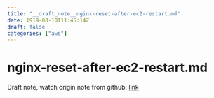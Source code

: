 ```yaml
---
title: "__draft_note__nginx-reset-after-ec2-restart.md"
date: 1919-08-10T11:45:14Z
draft: false
categories: ["aws"]
---
```


# nginx-reset-after-ec2-restart.md

Draft note, watch origin note from github: [link](https://github.com/tinghaolai/just-random-note/blob/master/aws/nginx-reset-after-ec2-restart.md)